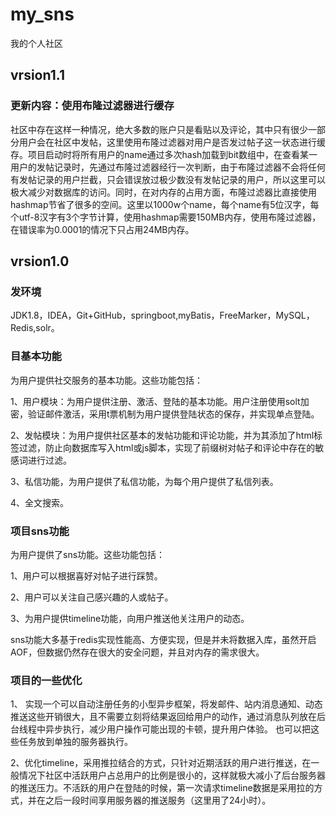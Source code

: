 # my_sns
我的个人社区

## vrsion1.1
### 更新内容：使用布隆过滤器进行缓存
  社区中存在这样一种情况，绝大多数的账户只是看贴以及评论，其中只有很少一部分用户会在社区中发帖，这里使用布隆过滤器对用户是否发过帖子这一状态进行缓存。项目启动时将所有用户的name通过多次hash加载到bit数组中，在查看某一用户的发帖记录时，先通过布隆过滤器经行一次判断，由于布隆过滤器不会将任何有发帖记录的用户拦截，只会错误放过极少数没有发帖记录的用户，所以这里可以极大减少对数据库的访问。同时，在对内存的占用方面，布隆过滤器比直接使用hashmap节省了很多的空间。这里以1000w个name，每个name有5位汉字，每个utf-8汉字有3个字节计算，使用hashmap需要150MB内存，使用布隆过滤器，在错误率为0.0001的情况下只占用24MB内存。

## vrsion1.0

### 发环境
JDK1.8，IDEA，Git+GitHub，springboot,myBatis，FreeMarker，MySQL，Redis,solr。

### 目基本功能
  为用户提供社交服务的基本功能。这些功能包括：
  
  1、用户模块：为用户提供注册、激活、登陆的基本功能。用户注册使用solt加密，验证邮件激活，采用t票机制为用户提供登陆状态的保存，并实现单点登陆。
  
  2、发帖模块：为用户提供社区基本的发帖功能和评论功能，并为其添加了html标签过滤，防止向数据库写入html或js脚本，实现了前缀树对帖子和评论中存在的敏感词进行过滤。
  
  3、私信功能，为用户提供了私信功能，为每个用户提供了私信列表。
  
  4、全文搜索。
  
### 项目sns功能
  为用户提供了sns功能。这些功能包括：
  
  1、用户可以根据喜好对帖子进行踩赞。
  
  2、用户可以关注自己感兴趣的人或帖子。
  
  3、为用户提供timeline功能，向用户推送他关注用户的动态。
  
  sns功能大多基于redis实现性能高、方便实现，但是并未将数据入库，虽然开启AOF，但数据仍然存在很大的安全问题，并且对内存的需求很大。
  
### 项目的一些优化
  1、 实现一个可以自动注册任务的小型异步框架，将发邮件、站内消息通知、动态推送这些开销很大，且不需要立刻将结果返回给用户的动作，通过消息队列放在后台线程中异步执行，减少用户操作可能出现的卡顿，提升用户体验。 也可以把这些任务放到单独的服务器执行。
  
  2、优化timeline，采用推拉结合的方式，只针对近期活跃的用户进行推送，在一般情况下社区中活跃用户占总用户的比例是很小的，这样就极大减小了后台服务器的推送压力。不活跃的用户在登陆的时候，第一次请求timeline数据是采用拉的方式，并在之后一段时间享用服务器的推送服务（这里用了24小时）。

